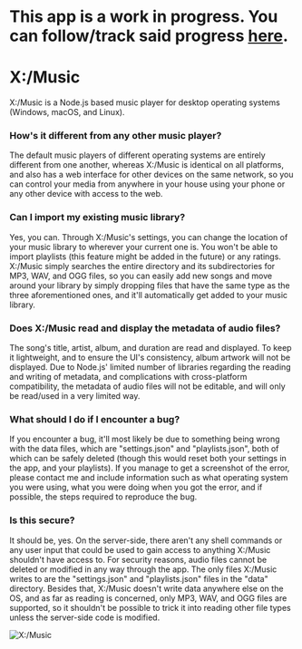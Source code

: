# This app is a work in progress. You can follow/track said progress [here](https://github.com/Xtrendence/X-Music/projects/1?fullscreen=true).

# X:/Music

X:/Music is a Node.js based music player for desktop operating systems (Windows, macOS, and Linux).

### How's it different from any other music player?

The default music players of different operating systems are entirely different from one another, whereas X:/Music is identical on all platforms, and also has a web interface for other devices on the same network, so you can control your media from anywhere in your house using your phone or any other device with access to the web.

### Can I import my existing music library?

Yes, you can. Through X:/Music's settings, you can change the location of your music library to wherever your current one is. You won't be able to import playlists (this feature might be added in the future) or any ratings. X:/Music simply searches the entire directory and its subdirectories for MP3, WAV, and OGG files, so you can easily add new songs and move around your library by simply dropping files that have the same type as the three aforementioned ones, and it'll automatically get added to your music library.

### Does X:/Music read and display the metadata of audio files?

The song's title, artist, album, and duration are read and displayed. To keep it lightweight, and to ensure the UI's consistency, album artwork will not be displayed. Due to Node.js' limited number of libraries regarding the reading and writing of metadata, and complications with cross-platform compatibility, the metadata of audio files will not be editable, and will only be read/used in a very limited way.

### What should I do if I encounter a bug?

If you encounter a bug, it'll most likely be due to something being wrong with the data files, which are "settings.json" and "playlists.json", both of which can be safely deleted (though this would reset both your settings in the app, and your playlists). If you manage to get a screenshot of the error, please contact me and include information such as what operating system you were using, what you were doing when you got the error, and if possible, the steps required to reproduce the bug.

### Is this secure?

It should be, yes. On the server-side, there aren't any shell commands or any user input that could be used to gain access to anything X:/Music shouldn't have access to. For security reasons, audio files cannot be deleted or modified in any way through the app. The only files X:/Music writes to are the "settings.json" and "playlists.json" files in the "data" directory. Besides that, X:/Music doesn't write data anywhere else on the OS, and as far as reading is concerned, only MP3, WAV, and OGG files are supported, so it shouldn't be possible to trick it into reading other file types unless the server-side code is modified. 

![X:/Music](https://i.imgur.com/ZzB0vN3.png)
